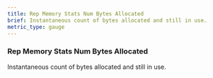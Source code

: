 ```yaml
---
title: Rep Memory Stats Num Bytes Allocated
brief: Instantaneous count of bytes allocated and still in use.
metric_type: gauge
---
```


### Rep Memory Stats Num Bytes Allocated

Instantaneous count of bytes allocated and still in use.